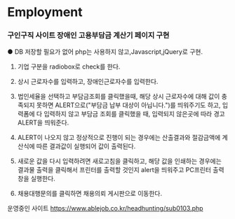 # Employment
<h3>구인구직 사이트 장애인 고용부담금 계산기 페이지 구현</h3>

● DB 저장할 필요가 없어 php는 사용하지 않고,Javascript,jQuery로 구현.

1. 기업 구분을 radiobox로 check를 한다.

2. 상시 근로자수를 입력하고, 장애인근로자수를 입력한다.

3. 법인세율을 선택하고 부담금조회를 클릭했을때, 해당 상시 근로자수에 대해 값이 충족되지 못하면 ALERT으로("부담금 납부 대상이 아닙니다.")를 띄워주기도 하고, 입력폼에 다 입력하지 않고
   부담금 조회를 클릭했을 때, 입력되지 않은곳에 따라 경고ALERT을 띄워준다.
   
4. ALERT이 나오지 않고 정상적으로 진행이 되는 경우에는 산출결과와 절감금액에 계산식에 따른 결과값이 실행되어 값이 출력된다.

5. 새로운 값을 다시 입력하려면 새로고침을 클릭하고, 해당 값을 인쇄하는 경우에는 결과물 출력을 클릭해서 프린터를 출력할 것인지 alert을 띄워주고 PC프린터 출력창을 실행한다.

6. 채용대행문의를 클릭하면 채용의뢰 게시판으로 이동한다.


운영중인 사이트
https://www.ablejob.co.kr/headhunting/sub0103.php

